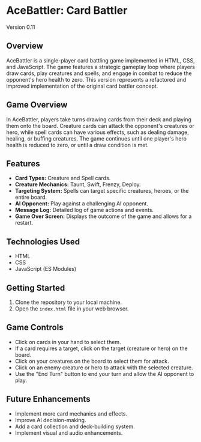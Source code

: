 # AceBattler: Card Battler
Version 0.11

## Overview

AceBattler is a single-player card battling game implemented in HTML, CSS, and JavaScript. The game features a strategic gameplay loop where players draw cards, play creatures and spells, and engage in combat to reduce the opponent's hero health to zero. This version represents a refactored and improved implementation of the original card battler concept.

## Game Overview

In AceBattler, players take turns drawing cards from their deck and playing them onto the board. Creature cards can attack the opponent's creatures or hero, while spell cards can have various effects, such as dealing damage, healing, or buffing creatures. The game continues until one player's hero health is reduced to zero, or until a draw condition is met.

## Features

*   **Card Types:** Creature and Spell cards.
*   **Creature Mechanics:** Taunt, Swift, Frenzy, Deploy.
*   **Targeting System:** Spells can target specific creatures, heroes, or the entire board.
*   **AI Opponent:** Play against a challenging AI opponent.
*   **Message Log:** Detailed log of game actions and events.
*   **Game Over Screen:** Displays the outcome of the game and allows for a restart.

## Technologies Used

*   HTML
*   CSS
*   JavaScript (ES Modules)

## Getting Started

1.  Clone the repository to your local machine.
2.  Open the `index.html` file in your web browser.

## Game Controls

*   Click on cards in your hand to select them.
*   If a card requires a target, click on the target (creature or hero) on the board.
*   Click on your creatures on the board to select them for attack.
*   Click on an enemy creature or hero to attack with the selected creature.
*   Use the "End Turn" button to end your turn and allow the AI opponent to play.

## Future Enhancements

*   Implement more card mechanics and effects.
*   Improve AI decision-making.
*   Add a card collection and deck-building system.
*   Implement visual and audio enhancements.
